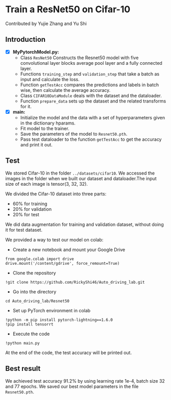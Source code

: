 # Train a ResNet50 on Cifar-10

Contributed by Yujie Zhang and Yu Shi

## Introduction
- [x] **MyPytorchModel.py:**
    - Class `ResNet50` Constructs the Resnet50 model with five convolutional layer blocks average pool layer and a fully connected layer.
    - Functions `training_step` and `validation_step` that take a batch as input and calculate the loss.
    - Function `getTestAcc` compares the predictions and labels in batch wise, then calculate the average accuracy.
    - Class `CIFAR10DataModule` deals with the dataset and the dataloader.
    - Function `prepare_data` sets up the dataset and the related transforms for it.
- [x] **main:**
    - Initialize the model and the data with a set of hyperparameters given in the dictionary hparams.
    - Fit model to the trainer.
    - Save the parameters of the model to `Resnet50.pth`.
    - Pass test dataloader to the function `getTestAcc` to get the accuracy and print it out.


## Test
We stored Cifar-10 in the folder `../datasets/cifar10`. We accessed the images in the folder when we built our dataset and dataloader.The input size of each image is tensor(3, 32, 32).

We divided the Cifar-10 dataset into three parts: 
- 60% for training 
- 20% for validation
- 20% for test

We did data augmentation for training and validation dataset, without doing it for test dataset.

We provided a way to test our model on colab:
- Create a new notebook and mount your Google Drive
```
from google.colab import drive
drive.mount('/content/gdrive', force_remount=True)
```
- Clone the repository
```
!git clone https://github.com/RickyShi46/Auto_driving_lab.git
```
- Go into the directory
```
cd Auto_driving_lab/Resnet50
```
- Set up PyTorch environment in colab
```
!python -m pip install pytorch-lightning==1.6.0
!pip install tensorrt
```
- Execute the code
```
!python main.py
```
At the end of the code, the test accuracy will be printed out.

## Best result

We achieved test accuracy 91.2% by using learning rate 1e-4, batch size 32 and 77 epochs. We saved our best model parameters in the file `Resnet50.pth`.

